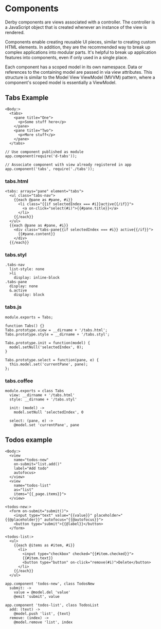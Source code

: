 # Components

Derby components are views associated with a controller. The controller is a JavaScript object that is created whenever an instance of the view is rendered.

Components enable creating reusable UI pieces, similar to creating custom HTML elements. In addition, they are the recommended way to break up complex applications into modular parts. It's helpful to break up application features into components, even if only used in a single place.

Each component has a scoped model in its own namespace. Data or references to the containing model are passed in via view attributes. This structure is similar to the Model View ViewModel (MVVM) pattern, where a component's scoped model is essentially a ViewModel.

## Tabs Example

```
<Body:>
  <tabs>
    <pane title="One">
      <p>Some stuff here</p>
    </pane>
    <pane title="Two">
      <p>More stuff</p>
    </pane>
  </tabs>
```

```
// Use component published as module
app.component(require('d-tabs'));

// Associate component with view already registered in app
app.component('tabs', require('./tabs'));
```

### tabs.html
```
<tabs: arrays="pane" element="tabs">
  <ul class="tabs-nav">
    {{each @pane as #pane, #i}}
      <li class="{{if selectedIndex === #i}}active{{/if}}">
        <a on-click="select(#i)">{{#pane.title}}</a>
      </li>
    {{/each}}
  </ul>
  {{each @pane as #pane, #i}}
    <div class="tabs-pane{{if selectedIndex === #i}} active{{/if}}">
      {{#pane.content}}
    </div>
  {{/each}}
```

### tabs.styl
```
.tabs-nav
  list-style: none
  >li
    display: inline-block
.tabs-pane
  display: none
  &.active
    display: block
```

### tabs.js
```
module.exports = Tabs;

function Tabs() {}
Tabs.prototype.view = __dirname + '/tabs.html';
Tabs.prototype.style = __dirname + '/tabs.styl';

Tabs.prototype.init = function(model) {
  model.setNull('selectedIndex', 0);
}

Tabs.prototype.select = function(pane, e) {
  this.model.set('currentPane', pane);
};
```

### tabs.coffee
```
module.exports = class Tabs
  view: __dirname + '/tabs.html'
  style: __dirname + '/tabs.styl'

  init: (model) ->
    model.setNull 'selectedIndex', 0

  select: (pane, e) ->
    @model.set 'currentPane', pane
```

## Todos example

```
<Body:>
  <view
    name="todos-new"
    on-submit="list.add()"
    label="Add todo"
    autofocus>
  </view>
  <view
    name="todos-list"
    as="list"
    items="{{_page.items}}">
  </view>

<todos-new:>
  <form on-submit="submit()">
    <input type="text" value="{{value}}" placeholder="{{@placeholder}}" autofocus="{{@autofocus}}">
    <button type="submit">{{@label}}</button>
  </form>

<todos-list:>
  <ul>
    {{each @items as #item, #i}}
      <li>
        <input type="checkbox" checked="{{#item.checked}}">
        {{#item.text}}
        <button type="button" on-click="remove(#i)">Delete</button>
      </li>
    {{/each}}
  </ul>
```

```
app.component 'todos-new', class TodosNew
  submit: ->
    value = @model.del 'value'
    @emit 'submit', value

app.component 'todos-list', class TodosList
  add: (text) ->
    @model.push 'list', {text}
  remove: (index) ->
    @model.remove 'list', index
```
